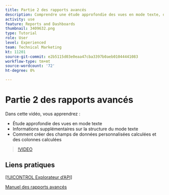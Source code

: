 ```yaml
---
title: Partie 2 des rapports avancés
description: Comprendre une étude approfondie des vues en mode texte, des détails supplémentaires sur la structure du mode texte, des données personnalisées calculées et des colonnes calculées.
activity: use
feature: Reports and Dashboards
thumbnail: 3409632.png
type: Tutorial
role: User
level: Experienced
team: Technical Marketing
kt: 11201
source-git-commit: e2b5115d03e0eaa47cba3397b0aeb01044441083
workflow-type: tm+mt
source-wordcount: '72'
ht-degree: 0%

---
```


# Partie 2 des rapports avancés

Dans cette vidéo, vous apprendrez :

* Étude approfondie des vues en mode texte
* Informations supplémentaires sur la structure du mode texte
* Comment créer des champs de données personnalisées calculées et des colonnes calculées

>[!VIDEO](https://video.tv.adobe.com/v/3409634/?quality=12)

## Liens pratiques

[[!UICONTROL Explorateur d’API]](https://developer.adobe.com/workfront/api-explorer/)

[Manuel des rapports avancés](/help/assets/advanced-reporting-manual.pdf)
